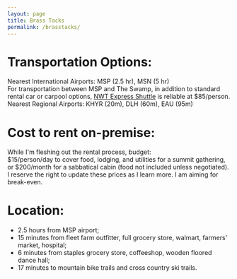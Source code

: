 ```yaml
---
layout: page
title: Brass Tacks
permalink: /brasstacks/
---
```


# Transportation Options:
Nearest International Airports: MSP (2.5 hr), MSN (5 hr)  
For transportation between MSP and The Swamp, in addition to standard rental car or carpool options, [NWT Express Shuttle](https://nwtexpressshuttle.com/) is reliable at $85/person.  
Nearest Regional Airports: KHYR (20m), DLH (60m), EAU (95m)  

# Cost to rent on-premise:
While I'm fleshing out the rental process, budget:   
$15/person/day to cover food, lodging, and utilities for a summit gathering,   
or $200/month for a sabbatical cabin (food not included unless negotiated).   
I reserve the right to update these prices as I learn more. I am aiming for break-even.  

# Location:
- 2.5 hours from MSP airport;   
- 15 minutes from fleet farm outfitter, full grocery store, walmart, farmers' market, hospital;   
- 6 minutes from staples grocery store, coffeeshop, wooden floored dance hall;   
- 17 minutes to mountain bike trails and cross country ski trails.  

